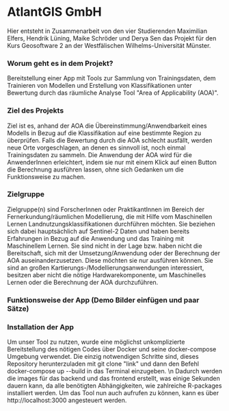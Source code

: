 # AtlantGIS GmbH

Hier entsteht in Zusammenarbeit von den vier Studierenden Maximilian Elfers, Hendrik Lüning, Maike Schröder und Derya Sen das Projekt für den Kurs Geosoftware 2 an der Westfälischen Wilhelms-Universität Münster.

### Worum geht es in dem Projekt?
Bereitstellung einer App mit Tools zur Sammlung von Trainingsdaten, dem Trainieren von Modellen und Erstellung von Klassifikationen unter Bewertung durch das räumliche Analyse Tool "Area of Applicability (AOA)".

### Ziel des Projekts
Ziel ist es, anhand der AOA die Übereinstimmung/Anwendbarkeit eines Modells in Bezug auf die Klassifikation auf eine bestimmte Region zu überprüfen. Falls die Bewertung durch die AOA schlecht ausfällt, werden neue Orte vorgeschlagen, an denen es sinnvoll ist, noch einmal Trainingsdaten zu sammeln. Die Anwendung der AOA wird für die AnwenderInnen erleichtert, indem sie nur mit einem Klick auf einen Button die Berechnung ausführen lassen, ohne sich Gedanken um die Funktionsweise zu machen.  
### Zielgruppe
Zielgruppe(n) sind ForscherInnen oder PraktikantInnen im Bereich der Fernerkundung/räumlichen Modellierung, die mit Hilfe vom Maschinellen Lernen Landnutzungsklassifikationen durchführen möchten. Sie beziehen sich dabei hauptsächlich auf Sentinel-2 Daten und haben bereits Erfahrungen in Bezug auf die Anwendung und das Training mit Maschinellem Lernen. Sie sind nicht in der Lage bzw. haben nicht die Bereitschaft, sich mit der Umsetzung/Anwendung oder der Berechnung der AOA auseinanderzusetzen. Diese möchten sie nur ausführen können. Sie sind an großen Kartierungs-/Modellierungsanwendungen interessiert, besitzen aber nicht die nötige Hardwarekomponente, um Maschinelles Lernen oder die Berechnung der AOA durchzuführen.  


### Funktionsweise der App (Demo Bilder einfügen und paar Sätze)

### Installation der App
Um unser Tool zu nutzen, wurde eine möglichst unkomplizierte Bereitstellung des nötigen Codes über Docker und seine docker-compose Umgebung verwendet.
Die einzig notwendigen Schritte sind, dieses Repository herunterzuladen mit git clone "link" und dann den Befehl docker-compose up --build in das Terminal einzugeben. \n
Dadurch werden die images für das backend und das frontend erstellt, was einige Sekunden dauern kann, da alle benötigten Abhängigkeiten, wie zahlreiche R-packages installiert werden. Um das Tool nun auch aufrufen zu können, kann es über http://localhost:3000 angesteuert werden.
